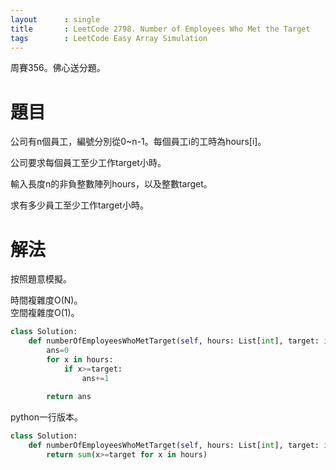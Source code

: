 ```yaml
--- 
layout      : single
title       : LeetCode 2798. Number of Employees Who Met the Target
tags        : LeetCode Easy Array Simulation
---
```

周賽356。佛心送分題。  

# 題目

公司有n個員工，編號分別從0\~n-1。每個員工i的工時為hours[i]。  

公司要求每個員工至少工作target小時。  

輸入長度n的非負整數陣列hours，以及整數target。  

求有多少員工至少工作target小時。  

# 解法

按照題意模擬。  

時間複雜度O(N)。  
空間複雜度O(1)。  

```python
class Solution:
    def numberOfEmployeesWhoMetTarget(self, hours: List[int], target: int) -> int:
        ans=0
        for x in hours:
            if x>=target:
                ans+=1
                
        return ans
```

python一行版本。  

```python
class Solution:
    def numberOfEmployeesWhoMetTarget(self, hours: List[int], target: int) -> int:
        return sum(x>=target for x in hours)
```
